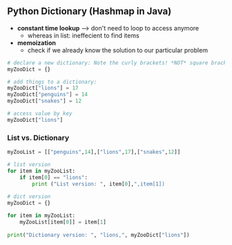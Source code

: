 ## Python Dictionary (Hashmap in Java)
- **constant time lookup** –> don't need to loop to access anymore 
	- whereas in list: ineffecient to find items 
- **memoization** 
	- check if we already know the solution to our particular problem


```python 
# declare a new dictionary: Note the curly brackets! *NOT* square brackets
myZooDict = {}

# add things to a dictionary: 
myZooDict["lions"] = 17
myZooDict["penguins"] = 14
myZooDict["snakes"] = 12

# access value by key
myZooDict["lions"]
```

### List vs. Dictionary
```python 
myZooList = [["penguins",14],["lions",17],["snakes",12]]

# list version
for item in myZooList:
    if item[0] == "lions":
        print ("List version: ", item[0],",item[1])
                
# dict version
myZooDict = {}

for item in myZooList:
    myZooList[item[0]] = item[1]
    
print("Dictionary version: ", "lions,", myZooDict["lions"])

```



